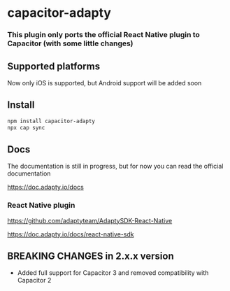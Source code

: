 # capacitor-adapty

### This plugin only ports the official React Native plugin to Capacitor (with some little changes)

## Supported platforms

Now only iOS is supported, but Android support will be added soon

## Install

```bash
npm install capacitor-adapty
npx cap sync
```

## Docs

The documentation is still in progress, but for now you can read the official documentation

https://doc.adapty.io/docs

### React Native plugin

https://github.com/adaptyteam/AdaptySDK-React-Native

https://doc.adapty.io/docs/react-native-sdk

## BREAKING CHANGES in 2.x.x version

- Added full support for Capacitor 3 and removed compatibility with Capacitor 2
